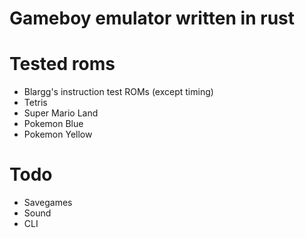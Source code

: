 # Gameboy emulator written in rust

# Tested roms

- Blargg's instruction test ROMs (except timing)
- Tetris
- Super Mario Land
- Pokemon Blue
- Pokemon Yellow

# Todo

- Savegames
- Sound
- CLI
